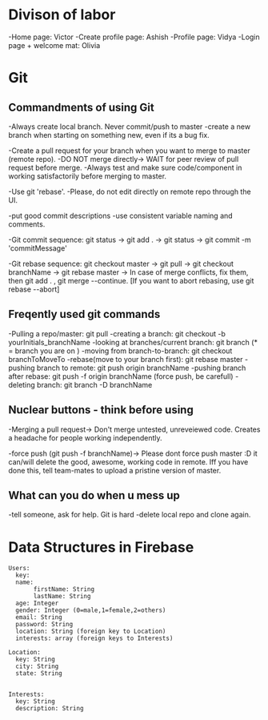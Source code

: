 # Divison of labor
-Home page:           Victor
-Create profile page: Ashish
-Profile page:        Vidya
-Login page + welcome mat: Olivia

# Git

## Commandments of using Git
-Always create local branch. Never commit/push to master
-create a new branch when starting on something new, even if its a bug fix.

-Create a pull request for your branch when you want to merge to master (remote repo).
-DO NOT merge directly-> WAIT for peer review of pull request before merge.
-Always test and make sure code/component in working satisfactorily before merging to master.

-Use git 'rebase'.
-Please, do not edit directly on remote repo through the UI.

-put good commit descriptions
-use consistent variable naming and comments.

-Git commit sequence: git status -> git add . -> git status -> git commit -m 'commitMessage'

-Git rebase sequence: git checkout master -> git pull -> git checkout branchName -> git rebase master -> In case of merge conflicts, fix them, then git add . , git merge --continue. [If you want to abort rebasing, use git rebase --abort]

## Freqently used git commands
-Pulling a repo/master: git pull
-creating a branch: git checkout -b yourInitials_branchName
-looking at branches/current branch: git branch (* = branch you are on )
-moving from branch-to-branch:  git checkout branchToMoveTo
-rebase(move to your branch first): git rebase master
-pushing branch to remote: git push origin branchName
-pushing branch after rebase: git push -f origin branchName (force push, be carefull)
-deleting branch: git branch -D branchName

## Nuclear buttons - think before using
-Merging a pull request-> Don't merge untested, unreveiewed code. Creates a headache for people working independently.

-force push (git push -f branchName)-> Please dont force push master :D it can/will delete the good, awesome, working code in remote. Iff you have done this, tell team-mates to upload a pristine version of master.

## What can you do when u mess up
-tell someone, ask for help. Git is hard
-delete local repo and clone again.


# Data Structures in Firebase

    Users:
      key:
      name:
           firstName: String
           lastName: String
      age: Integer
      gender: Integer (0=male,1=female,2=others)
      email: String
      password: String
      location: String (foreign key to Location)
      interests: array (foreign keys to Interests)

    Location:
      key: String
      city: String
      state: String


    Interests:
      key: String
      description: String